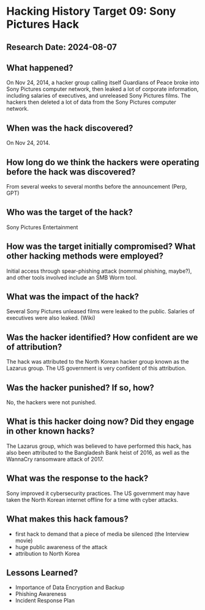 # Hacking History Target 09: Sony Pictures Hack
## Research Date: 2024-08-07
## What happened?
On Nov 24, 2014, a hacker group calling itself Guardians of Peace broke into Sony Pictures computer network, then leaked a lot of corporate information, including salaries of executives, and unreleased Sony Pictures films. The hackers then deleted a lot of data from the Sony Pictures computer network.
## When was the hack discovered?
On Nov 24, 2014.
## How long do we think the hackers were operating before the hack was discovered?
From several weeks to several months before the announcement (Perp, GPT)
## Who was the target of the hack?
Sony Pictures Entertainment
## How was the target initially compromised? What other hacking methods were employed?
Initial access through spear-phishing attack (nomrmal phishing, maybe?), and other tools involved include an SMB Worm tool.
## What was the impact of the hack?
Several Sony Pictures unleased films were leaked to the public. Salaries of executives were also leaked. (Wiki)
## Was the hacker identified? How confident are we of attribution?
The hack was attributed to the North Korean hacker group known as the Lazarus group. The US government is very confident of this attribution.
## Was the hacker punished? If so, how?
No, the hackers were not punished.
## What is this hacker doing now? Did they engage in other known hacks?
The Lazarus group, which was believed to have performed this hack, has also been attributed to the Bangladesh Bank heist of 2016, as well as the WannaCry ransomware attack of 2017.
## What was the response to the hack?
Sony improved it cybersecurity practices. The US government may have taken the North Korean internet offline for a time with cyber attacks.
## What makes this hack famous?
- first hack to demand that a piece of media be silenced (the Interview movie)
- huge public awareness of the attack
- attribution to North Korea
## Lessons Learned?
- Importance of Data Encryption and Backup
- Phishing Awareness
- Incident Response Plan
